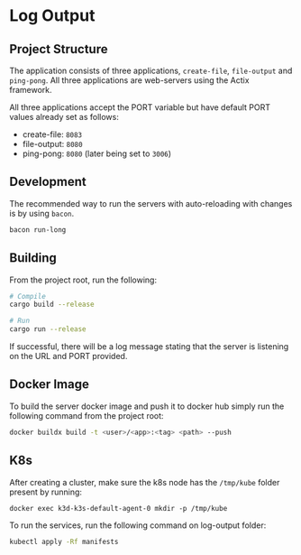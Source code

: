 # Log Output

## Project Structure

The application consists of three applications, `create-file`, `file-output` and `ping-pong`. All three applications are web-servers using the Actix framework.

All three applications accept the PORT variable but have default PORT values already set as follows:

- create-file:  `8083`
- file-output:  `8080`
- ping-pong:    `8080` (later being set to `3006`)

## Development

The recommended way to run the servers with auto-reloading with changes is by using `bacon`.

```zsh
bacon run-long
```

## Building

From the project root, run the following:

```zsh
# Compile
cargo build --release

# Run
cargo run --release
```

If successful, there will be a log message stating that the server is listening on the URL and PORT provided.

## Docker Image

To build the server docker image and push it to docker hub simply run the following command from the project root:

```zsh
docker buildx build -t <user>/<app>:<tag> <path> --push
```

## K8s


After creating a cluster, make sure the k8s node has the `/tmp/kube` folder present by running:

`docker exec k3d-k3s-default-agent-0 mkdir -p /tmp/kube`

To run the services, run the following command on log-output folder:

```zsh
kubectl apply -Rf manifests
```
